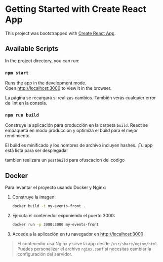 # Getting Started with Create React App

This project was bootstrapped with [Create React App](https://github.com/facebook/create-react-app).

## Available Scripts

In the project directory, you can run:

### `npm start`

Runs the app in the development mode.\
Open [http://localhost:3000](http://localhost:3000) to view it in the browser.

La página se recargará si realizas cambios.
También verás cualquier error de lint en la consola.


### `npm run build`

Construye la aplicación para producción en la carpeta `build`.
React se empaqueta en modo producción y optimiza el build para el mejor rendimiento.

El build es minificado y los nombres de archivo incluyen hashes.
¡Tu app está lista para ser desplegada!

tambien realizara un `postbuild` para ofuscacion del codigo


## Docker

Para levantar el proyecto usando Docker y Nginx:

1. Construye la imagen:

   ```sh
   docker build -t my-events-front .
   ```

2. Ejecuta el contenedor exponiendo el puerto 3000:

   ```sh
   docker run -p 3000:3000 my-events-front
   ```

3. Accede a la aplicación en tu navegador en [http://localhost:3000](http://localhost:3000)

> El contenedor usa Nginx y sirve la app desde `/usr/share/nginx/html`. Puedes personalizar el archivo `nginx.conf` si necesitas cambiar la configuración del servidor.

